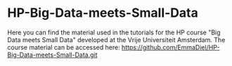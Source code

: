 # HP-Big-Data-meets-Small-Data
Here you can find the material used in the tutorials for the HP course "Big Data meets Small Data" developed at the Vrije Universiteit Amsterdam. 
The course material can be accessed here: https://github.com/EmmaDiel/HP-Big-Data-meets-Small-Data.git
